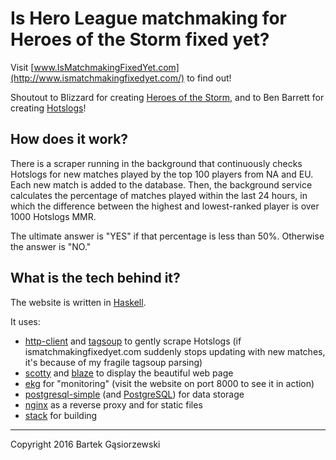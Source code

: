 # Is Hero League matchmaking for Heroes of the Storm fixed yet?

Visit [www.IsMatchmakingFixedYet.com](http://www.ismatchmakingfixedyet.com/) to find out!

Shoutout to Blizzard for creating [Heroes of the Storm](http://www.heroesofthestorm.com/), and to Ben Barrett for creating [Hotslogs](http://www.hotslogs.com/)!

## How does it work?

There is a scraper running in the background that continuously checks Hotslogs for new matches played by the top 100 players from NA and EU. Each new match is added to the database. Then, the background service calculates the percentage of matches played within the last 24 hours, in which the difference between the highest and lowest-ranked player is over 1000 Hotslogs MMR.

The ultimate answer is "YES" if that percentage is less than 50%. Otherwise the answer is "NO."

## What is the tech behind it?

The website is written in [Haskell](https://www.haskell.org/).

It uses:

- [http-client](https://hackage.haskell.org/package/http-client) and [tagsoup](https://hackage.haskell.org/package/tagsoup) to gently scrape Hotslogs (if ismatchmakingfixedyet.com suddenly stops updating with new matches, it's because of my fragile tagsoup parsing)
- [scotty](https://hackage.haskell.org/package/scotty) and [blaze](https://hackage.haskell.org/package/blaze-html) to display the beautiful web page
- [ekg](https://hackage.haskell.org/package/ekg) for "monitoring" (visit the website on port 8000 to see it in action)
- [postgresql-simple](https://hackage.haskell.org/package/postgresql-simple) (and [PostgreSQL](http://www.postgresql.org/)) for data storage
- [nginx](http://nginx.org/) as a reverse proxy and for static files
- [stack](http://www.haskellstack.org/) for building

---

Copyright 2016 Bartek Gąsiorzewski
